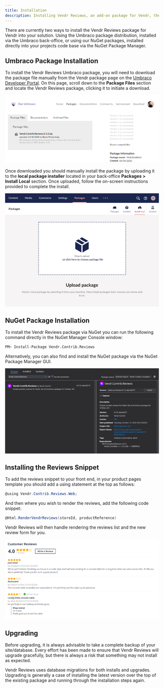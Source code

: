 ```yaml
---
title: Installation
description: Installing Vendr Reviews, an add-on package for Vendr, the eCommerce solution for Umbraco v8+
---
```


There are currently two ways to install the Vendr Reviews package for Vendr into your solution. Using the Umbraco package distribution, installed via the Umbraco back-office, or using our NuGet packages, installed directly into your projects code base via the NuGet Package Manager. 

## Umbraco Package Installation

To install the Vendr Reviews Umbraco package, you will need to download the package file manually from the Vendr package page on the [Umbraco Developer Portal](https://our.umbraco.com/packages/website-utilities/vendr-reviews/). On this page, scroll down to the **Package Files** section and locate the Vendr Reviews package, clicking it to initiate a download.

![Umbraco package files list](/media/screenshots/reviews/our_package_list.png)

Once downloaded you should manually install the package by uploading it to the **local package installer** located in your back-office **Packages > Install Local** section. Once uploaded, follow the on-screen instructions provided to complete the install.

![Installing an Umbraco Package via Local Umbraco Package](/media/screenshots/umbraco_local_package_install.png)

## NuGet Package Installation

To install the Vendr Reviews package via NuGet you can run the following command directly in the NuGet Manager Console window:

```bash
PM> Install-Package Vendr.Contrib.Reviews
```

Alternatively, you can also find and install the NuGet package via the NuGet Package Manager GUI.

![Installing Vendr Reviews via the NuGet Package Manager GUI](/media/screenshots/reviews/nuget_package.png)

## Installing the Reviews Snippet

To add the reviews snippet to your front end, in your product pages template you should add a using statement at the top as follows:

````csharp
@using Vendr.Contrib.Reviews.Web;
````

And then where you wish to render the reviews, add the following code snippet:

````csharp
@Html.RenderVendrReviews(storeId, productReference)
````

Vendr Reviews will then handle rendering the reviews list and the new review form for you.

![Vendr Reviews](/media/screenshots/reviews/reviews.png)

## Upgrading

<message-box type="warn" heading="Before you upgrade">

Before upgrading, it is always advisable to take a complete backup of your site/database. Every effort has been made to ensure that Vendr Reviews will upgrade gracefully, but there is always a risk that something may not install as expected.

</message-box>

Vendr Reviews uses database migrations for both installs and upgrades. Upgrading is generally a case of installing the latest version over the top of the existing package and running through the installation steps again.